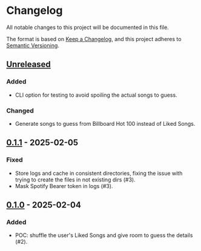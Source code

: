 # Changelog

All notable changes to this project will be documented in this file.

The format is based on [Keep a Changelog](https://keepachangelog.com/en/1.1.0/),
and this project adheres to [Semantic Versioning](https://semver.org/spec/v2.0.0.html).

## [Unreleased]

### Added

- CLI option for testing to avoid spoiling the actual songs to guess.

### Changed

- Generate songs to guess from Billboard Hot 100 instead of Liked Songs.

## [0.1.1] - 2025-02-05

### Fixed

- Store logs and cache in consistent directories, fixing the issue with trying to create
    the files in not existing dirs (#3).
- Mask Spotify Bearer token in logs (#3).

## [0.1.0] - 2025-02-04

### Added

- POC: shuffle the user's Liked Songs and give room to guess the details (#2).

[unreleased]: https://github.com/pin-79/pinster/compare/v0.1.1...HEAD
[0.1.1]: https://github.com/pin-79/pinster/compare/v0.1.0...v0.1.1
[0.1.0]: https://github.com/pin-79/pinster/releases/tag/v0.1.0
